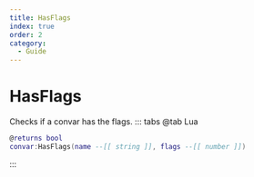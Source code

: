 ```yaml
---
title: HasFlags
index: true
order: 2
category:
  - Guide
---
```


# HasFlags
Checks if a convar has the flags.
::: tabs
@tab Lua
```lua
@returns bool
convar:HasFlags(name --[[ string ]], flags --[[ number ]])
```

:::